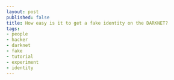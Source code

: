 ```yaml
---
layout: post
published: false
title: How easy is it to get a fake identity on the DARKNET?
tags:
- people
- hacker
- darknet
- fake
- tutorial
- experiment
- identity
---
```

